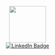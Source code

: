 <div id="header" align="center">
  <img src="https://media.giphy.com/media/M9gbBd9nbDrOTu1Mqx/giphy.gif" width="100"/>
</div>
<div id="badges" align="center">
  <a href="https://www.linkedin.com/in/yasser-eddouche-79b750248/" target="_blank" ><img src="https://img.shields.io/badge/LinkedIn-blue?style=for-the-badge&logo=linkedin&logoColor=white" alt="LinkedIn Badge"/></a>
</div>
<img src="https://komarev.com/ghpvc/?username=yasedd&style=flat-square&color=blue" alt=""/>
